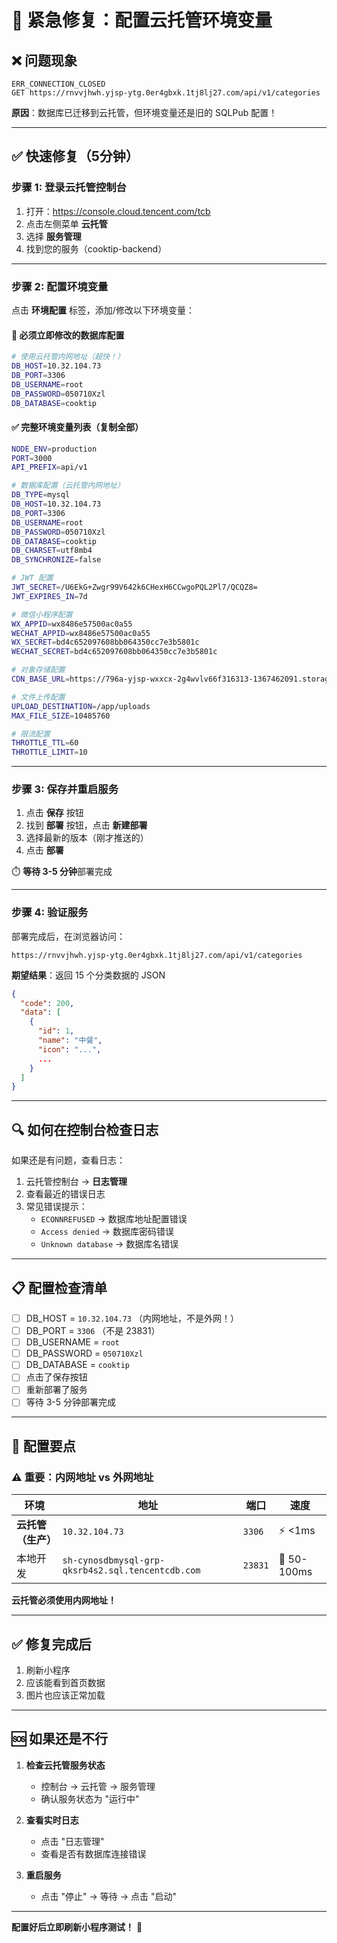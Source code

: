 # 🚨 紧急修复：配置云托管环境变量

## ❌ 问题现象
```
ERR_CONNECTION_CLOSED
GET https://rnvvjhwh.yjsp-ytg.0er4gbxk.1tj8lj27.com/api/v1/categories
```

**原因**：数据库已迁移到云托管，但环境变量还是旧的 SQLPub 配置！

---

## ✅ 快速修复（5分钟）

### 步骤 1: 登录云托管控制台

1. 打开：https://console.cloud.tencent.com/tcb
2. 点击左侧菜单 **云托管**
3. 选择 **服务管理**
4. 找到您的服务（cooktip-backend）

---

### 步骤 2: 配置环境变量

点击 **环境配置** 标签，添加/修改以下环境变量：

#### 🔴 必须立即修改的数据库配置

```bash
# 使用云托管内网地址（超快！）
DB_HOST=10.32.104.73
DB_PORT=3306
DB_USERNAME=root
DB_PASSWORD=050710Xzl
DB_DATABASE=cooktip
```

#### ✅ 完整环境变量列表（复制全部）

```bash
NODE_ENV=production
PORT=3000
API_PREFIX=api/v1

# 数据库配置（云托管内网地址）
DB_TYPE=mysql
DB_HOST=10.32.104.73
DB_PORT=3306
DB_USERNAME=root
DB_PASSWORD=050710Xzl
DB_DATABASE=cooktip
DB_CHARSET=utf8mb4
DB_SYNCHRONIZE=false

# JWT 配置
JWT_SECRET=/U6EkG+Zwgr99V642k6CHexH6CCwgoPQL2Pl7/QCQZ8=
JWT_EXPIRES_IN=7d

# 微信小程序配置
WX_APPID=wx8486e57500ac0a55
WECHAT_APPID=wx8486e57500ac0a55
WX_SECRET=bd4c652097608bb064350cc7e3b5801c
WECHAT_SECRET=bd4c652097608bb064350cc7e3b5801c

# 对象存储配置
CDN_BASE_URL=https://796a-yjsp-wxxcx-2g4wvlv66f316313-1367462091.storage.ap-shanghai.myqcloud.com

# 文件上传配置
UPLOAD_DESTINATION=/app/uploads
MAX_FILE_SIZE=10485760

# 限流配置
THROTTLE_TTL=60
THROTTLE_LIMIT=10
```

---

### 步骤 3: 保存并重启服务

1. 点击 **保存** 按钮
2. 找到 **部署** 按钮，点击 **新建部署**
3. 选择最新的版本（刚才推送的）
4. 点击 **部署**

⏱️ **等待 3-5 分钟**部署完成

---

### 步骤 4: 验证服务

部署完成后，在浏览器访问：

```
https://rnvvjhwh.yjsp-ytg.0er4gbxk.1tj8lj27.com/api/v1/categories
```

**期望结果**：返回 15 个分类数据的 JSON

```json
{
  "code": 200,
  "data": [
    {
      "id": 1,
      "name": "中餐",
      "icon": "...",
      ...
    }
  ]
}
```

---

## 🔍 如何在控制台检查日志

如果还是有问题，查看日志：

1. 云托管控制台 → **日志管理**
2. 查看最近的错误日志
3. 常见错误提示：
   - `ECONNREFUSED` → 数据库地址配置错误
   - `Access denied` → 数据库密码错误
   - `Unknown database` → 数据库名错误

---

## 📋 配置检查清单

- [ ] DB_HOST = `10.32.104.73` （内网地址，不是外网！）
- [ ] DB_PORT = `3306` （不是 23831）
- [ ] DB_USERNAME = `root`
- [ ] DB_PASSWORD = `050710Xzl`
- [ ] DB_DATABASE = `cooktip`
- [ ] 点击了保存按钮
- [ ] 重新部署了服务
- [ ] 等待 3-5 分钟部署完成

---

## 🎯 配置要点

### ⚠️ 重要：内网地址 vs 外网地址

| 环境 | 地址 | 端口 | 速度 |
|------|------|------|------|
| **云托管（生产）** | `10.32.104.73` | `3306` | ⚡ <1ms |
| 本地开发 | `sh-cynosdbmysql-grp-qksrb4s2.sql.tencentcdb.com` | `23831` | 🐢 50-100ms |

**云托管必须使用内网地址！**

---

## ✅ 修复完成后

1. 刷新小程序
2. 应该能看到首页数据
3. 图片也应该正常加载

---

## 🆘 如果还是不行

1. **检查云托管服务状态**
   - 控制台 → 云托管 → 服务管理
   - 确认服务状态为 "运行中"

2. **查看实时日志**
   - 点击 "日志管理"
   - 查看是否有数据库连接错误

3. **重启服务**
   - 点击 "停止" → 等待 → 点击 "启动"

---

**配置好后立即刷新小程序测试！** 🚀

